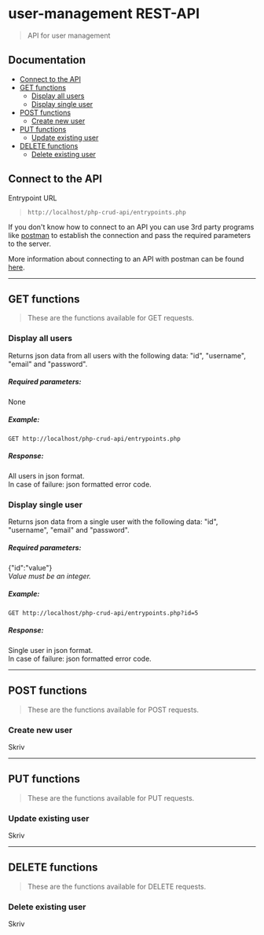 # user-management REST-API
> API for user management

## Documentation
* [Connect to the API](#connect-to-the-api)
* [GET functions](#get-functions)
	- [Display all users](#display-all-users)
	- [Display single user](#display-single-user)
* [POST functions](#post-functions)
	- [Create new user](#create-new-user)
* [PUT functions](#put-functions)
	- [Update existing user](#update-existing-user)
* [DELETE functions](#delete-functions)
	- [Delete existing user](#delete-existing-user)
	
## Connect to the API
Entrypoint URL
> `http://localhost/php-crud-api/entrypoints.php`

If you don't know how to connect to an API you can use 3rd party programs like [postman](https://www.getpostman.com/) to establish the connection and pass the required parameters to the server.

More information about connecting to an API with postman can be found [here](https://www.youtube.com/watch?v=t5n07Ybz7yI&t=31s).

___

## GET functions
> These are the functions available for GET requests.
### Display all users
Returns json data from all users with the following data: "id", "username", "email" and "password".
##### Required parameters:
None
##### Example:
`GET http://localhost/php-crud-api/entrypoints.php`
##### Response:
All users in json format. \
In case of failure: json formatted error code.

### Display single user
Returns json data from a single user with the following data: "id", "username", "email" and "password".
##### Required parameters:
{"id":"value"} \
*Value must be an integer.*
##### Example:
`GET http://localhost/php-crud-api/entrypoints.php?id=5`
##### Response:
Single user in json format. \
In case of failure: json formatted error code.

___

## POST functions
> These are the functions available for POST requests.
### Create new user
Skriv

___

## PUT functions
> These are the functions available for PUT requests.
### Update existing user
Skriv

___

## DELETE functions
> These are the functions available for DELETE requests.
### Delete existing user
Skriv
